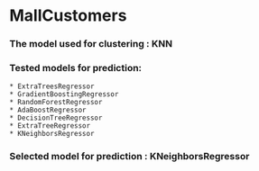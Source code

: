 # MallCustomers
### The model used for clustering : KNN
### Tested models for prediction: 
    * ExtraTreesRegressor
    * GradientBoostingRegressor
    * RandomForestRegressor 
    * AdaBoostRegressor
    * DecisionTreeRegressor  
    * ExtraTreeRegressor
    * KNeighborsRegressor
### Selected model for prediction :  KNeighborsRegressor
